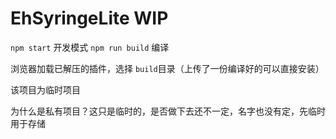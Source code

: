 # EhSyringeLite WIP


`npm start` 开发模式
`npm run build` 编译


浏览器加载已解压的插件，选择 `build`目录（上传了一份编译好的可以直接安装）


该项目为临时项目



为什么是私有项目？这只是临时的，是否做下去还不一定，名字也没有定，先临时用于存储
